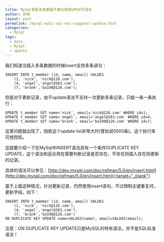 ```yaml
---
title: MySql更新多条数据不建议使用UPDATE语句
author: 谇雨
layout: post
permalink: /mysql-muti-sql-not-sugguest-update.html
categories:
  - MySql
tags:
  - data
  - MySql
  - update
---
```


我们知道当插入多条数据的时候insert支持多条语句：

    INSERT INTO t_member (id, name, email) VALUES
        (1, 'nick', 'nick@126.com'),
        (4, 'angel','angel@163.com'),
        (7, 'brank','ba198@126.com');

但是对于更新记录，由于update语法不支持一次更新多条记录，只能一条一条执行：

    UPDATE t_member SET name='nick', email='nick@126.com' WHERE id=1;
    UPDATE t_member SET name='angel', email='angel@163.com' WHERE id=4;
    UPDATE t_member SET name='brank', email='ba198@126.com' WHERE id=7;

这里问题就出现了，倘若这个update list非常大时(譬如说5000条)，这个执行率可想而知。

这就要介绍一下在MySql中INSERT语法具有一个条件DUPLICATE KEY UPDATE，这个语法和适合用在需要判断记录是否存在，不存在则插入存在则更新的记录。

具体的语法可以参见：[http://dev.mysql.com/doc/refman/5.0/en/insert.html](http://dev.mysql.com/doc/refman/5.0/en/insert.html){:target="_blank"}

基于上面这种情况，针对更新记录，仍然使用insert语句，不过限制主键重复时，更新字段。如下：

    INSERT INTO t_member (id, name, email) VALUES
        (1, 'nick', 'nick@126.com'),
        (4, 'angel','angel@163.com'),
        (7, 'brank','ba198@126.com')
    ON DUPLICATE KEY UPDATE name=VALUES(name), email=VALUES(email);

注意：ON DUPLICATE KEY UPDATE只是MySQL的特有语法，并不是SQL标准语法！